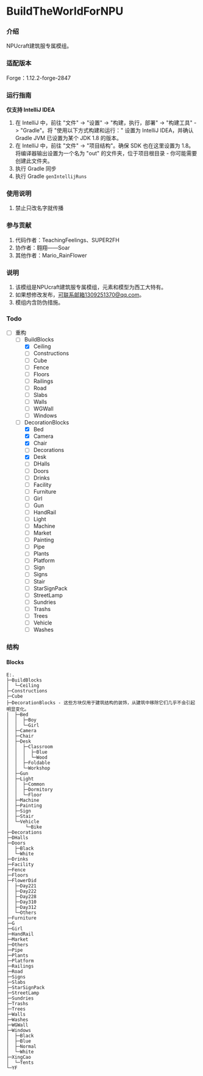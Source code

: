 # BuildTheWorldForNPU

### 介绍
NPUcraft建筑服专属模组。

### 适配版本
Forge：1.12.2-forge-2847

### 运行指南
**仅支持 IntelliJ IDEA**
1. 在 IntelliJ 中，前往 "文件" -> "设置" -> "构建，执行，部署" -> "构建工具" -> "Gradle"。将 "使用以下方式构建和运行：" 设置为 IntelliJ IDEA，并确认 Gradle JVM 已设置为某个 JDK 1.8 的版本。
2. 在 IntelliJ 中，前往 "文件" -> "项目结构"。确保 SDK 也在这里设置为 1.8。将编译器输出设置为一个名为 "out" 的文件夹，位于项目根目录 - 你可能需要创建此文件夹。
3. 执行 Gradle 同步
4. 执行 Gradle `genIntellijRuns`

### 使用说明

1.  禁止只改名字就传播

### 参与贡献

1.  代码作者：TeachingFeelings、SUPER2FH
2.  协作者：翱翔——Soar
3.  其他作者：Mario_RainFlower

### 说明

1.  该模组是NPUcraft建筑服专属模组，元素和模型为西工大特有。
2.  如果想修改发布，可联系邮箱1309251370@qq.com。
3.  模组内含防伪措施。

### Todo
- [ ] 重构
  - [ ] BuildBlocks
    - [x] Ceiling
    - [ ] Constructions
    - [ ] Cube
    - [ ] Fence
    - [ ] Floors
    - [ ] Railings
    - [ ] Road
    - [ ] Slabs
    - [ ] Walls
    - [ ] WGWall
    - [ ] Windows
  - [ ] DecorationBlocks
    - [x] Bed
    - [x] Camera
    - [x] Chair
    - [ ] Decorations
    - [x] Desk
    - [ ] DHalls
    - [ ] Doors
    - [ ] Drinks
    - [ ] Facility
    - [ ] Furniture
    - [ ] Girl
    - [ ] Gun
    - [ ] HandRail
    - [ ] Light
    - [ ] Machine
    - [ ] Market
    - [ ] Painting
    - [ ] Pipe
    - [ ] Plants
    - [ ] Platform
    - [ ] Sign
    - [ ] Signs
    - [ ] Stair
    - [ ] StarSignPack
    - [ ] StreetLamp
    - [ ] Sundries
    - [ ] Trashs
    - [ ] Trees
    - [ ] Vehicle
    - [ ] Washes

### 结构
#### Blocks
```shell
E:.
├─BuildBlocks
│  └─Ceiling
├─Constructions
├─Cube
├─DecorationBlocks - 这些方块仅用于建筑结构的装饰，从建筑中移除它们几乎不会引起明显变化。
│  ├─Bed
│  │  ├─Boy
│  │  └─Girl
│  ├─Camera
│  ├─Chair
│  ├─Desk
│  │  ├─Classroom
│  │  │  ├─Blue
│  │  │  └─Wood
│  │  ├─Foldable
│  │  └─Workshop
│  ├─Gun
│  ├─Light
│  │  ├─Common
│  │  ├─Dormitory
│  │  └─Floor
│  ├─Machine
│  ├─Painting
│  ├─Sign
│  ├─Stair
│  └─Vehicle
│      └─Bike
├─Decorations
├─DHalls
├─Doors
│  ├─Black
│  └─White
├─Drinks
├─Facility
├─Fence
├─Floors
├─FlowerDid
│  ├─Day221
│  ├─Day222
│  ├─Day228
│  ├─Day310
│  ├─Day312
│  └─Others
├─Furniture
├─G
├─Girl
├─HandRail
├─Market
├─Others
├─Pipe
├─Plants
├─Platform
├─Railings
├─Road
├─Signs
├─Slabs
├─StarSignPack
├─StreetLamp
├─Sundries
├─Trashs
├─Trees
├─Walls
├─Washes
├─WGWall
├─Windows
│  ├─Black
│  ├─Blue
│  ├─Normal
│  └─White
├─XingCao
│  └─Tents
└─YF
```
